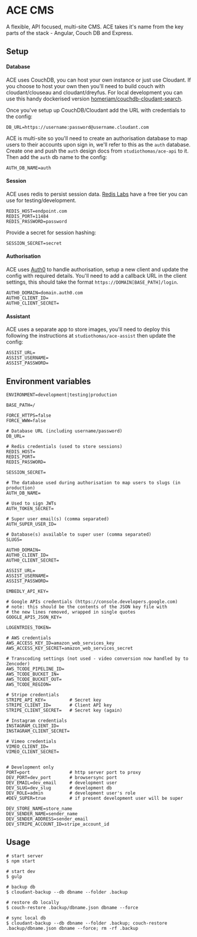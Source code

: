 # ACE CMS

A flexible, API focused, multi-site CMS. ACE takes it's name from the key parts of the stack - Angular, Couch DB and Express.

## Setup

#### Database

ACE uses CouchDB, you can host your own instance or just use Cloudant. If you choose to host your own then you'll need to build couch with cloudant/clouseau and cloudant/dreyfus. For local development you can use this handy dockerised version [homerjam/couchdb-cloudant-search](https://hub.docker.com/r/homerjam/couchdb-cloudant-search/).

Once you've setup up CouchDB/Cloudant add the URL with credentials to the config:

    DB_URL=https://username:password@username.cloudant.com

ACE is multi-site so you'll need to create an authorisation database to map users to their accounts upon sign in, we'll refer to this as the `auth` database. Create one and push the `auth` design docs from `studiothomas/ace-api` to it. Then add the `auth` db name to the config:

    AUTH_DB_NAME=auth

#### Session

ACE uses redis to persist session data. [Redis Labs](https://redislabs.com/pricing) have a free tier you can use for testing/development.

    REDIS_HOST=endpoint.com
    REDIS_PORT=11484
    REDIS_PASSWORD=password

Provide a secret for session hashing:

    SESSION_SECRET=secret

#### Authorisation

ACE uses [Auth0](https://auth0.com/) to handle authorisation, setup a new client and update the config with required details. You'll need to add a callback URL in the client settings, this should take the format `https://DOMAIN[BASE_PATH]/login`.

    AUTH0_DOMAIN=domain.auth0.com
    AUTH0_CLIENT_ID=
    AUTH0_CLIENT_SECRET=

#### Assistant

ACE uses a separate app to store images, you'll need to deploy this following the instructions at `studiothomas/ace-assist` then update the config:

	ASSIST_URL=
	ASSIST_USERNAME=
	ASSIST_PASSWORD=

## Environment variables

	ENVIRONMENT=development|testing|production

    BASE_PATH=/

	FORCE_HTTPS=false
	FORCE_WWW=false

    # Database URL (including username/password)
	DB_URL=

    # Redis credentials (used to store sessions)
	REDIS_HOST=
	REDIS_PORT=
	REDIS_PASSWORD=

	SESSION_SECRET=

	# The database used during authorisation to map users to slugs (in production)
	AUTH_DB_NAME=

    # Used to sign JWTs
	AUTH_TOKEN_SECRET=

    # Super user email(s) (comma separated)
	AUTH_SUPER_USER_ID=

	# Database(s) available to super user (comma separated)
	SLUGS=

    AUTH0_DOMAIN=
    AUTH0_CLIENT_ID=
    AUTH0_CLIENT_SECRET=

	ASSIST_URL=
	ASSIST_USERNAME=
	ASSIST_PASSWORD=

	EMBEDLY_API_KEY=

	# Google APIs credentials (https://console.developers.google.com)
    # note: this should be the contents of the JSON key file with
    # the new lines removed, wrapped in single quotes
	GOOGLE_APIS_JSON_KEY=

	LOGENTRIES_TOKEN=

	# AWS credentials
	AWS_ACCESS_KEY_ID=amazon_web_services_key
	AWS_ACCESS_KEY_SECRET=amazon_web_services_secret

	# Transcoding settings (not used - video conversion now handled by to Zencoder)
	AWS_TCODE_PIPELINE_ID=
	AWS_TCODE_BUCKET_IN=
	AWS_TCODE_BUCKET_OUT=
	AWS_TCODE_REGION=

	# Stripe credentials
	STRIPE_API_KEY=         # Secret key
    STRIPE_CLIENT_ID=       # Client API key
    STRIPE_CLIENT_SECRET=   # Secret key (again)

	# Instagram credentials
    INSTAGRAM_CLIENT_ID=
    INSTAGRAM_CLIENT_SECRET=

	# Vimeo credentials
    VIMEO_CLIENT_ID=
    VIMEO_CLIENT_SECRET=


	# Development only
	PORT=port 				# http server port to proxy
	DEV_PORT=dev_port 		# browsersync port
	DEV_EMAIL=dev_email		# development user
	DEV_SLUG=dev_slug		# development db
	DEV_ROLE=admin			# development user's role
	#DEV_SUPER=true			# if present development user will be super

	DEV_STORE_NAME=store_name
	DEV_SENDER_NAME=sender_name
	DEV_SENDER_ADDRESS=sender_email
	DEV_STRIPE_ACCOUNT_ID=stripe_account_id


## Usage

	# start server
	$ npm start

	# start dev
	$ gulp

    # backup db
    $ cloudant-backup --db dbname --folder .backup

    # restore db locally
    $ couch-restore .backup/dbname.json dbname --force

    # sync local db
    $ cloudant-backup --db dbname --folder .backup; couch-restore .backup/dbname.json dbname --force; rm -rf .backup
